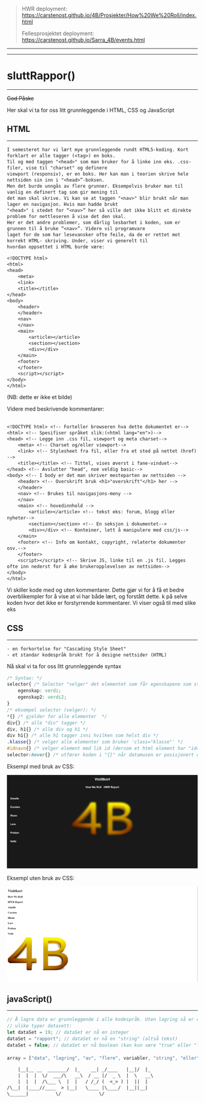 
> HWR deployment:
>https://carstenost.github.io/4B/Prosjekter/How%20We%20Roll/index.html
>
>Fellesprosjektet deployment:
>https://carstenost.github.io/Sarra_4B/events.html

<hr><hr>

# sluttRappor()
***
~~God Påske~~

Her skal vi ta for oss litt grunnleggende i HTML, CSS og JavaScript

## HTML
***
```text
I semesteret har vi lært mye grunnleggende rundt HTML5-koding. Kort forklart er alle tagger (<tag>) en boks.
Til og med taggen "<head>" som man bruker for å linke inn eks. .css-filer, vise til "charset" og definere 
viewport (responsiv), er en boks. Her kan man i teorien skrive hele nettsiden sin inn i "<head>”-boksen. 
Men det burde unngås av flere grunner. Eksempelvis bruker man til vanlig en definert tag som gir mening til
det man skal skrive. Vi kan se at taggen "<nav>" blir brukt når man lager en navigasjon. Hvis man hadde brukt 
"<head>" i stedet for “<nav>” her så ville det ikke blitt et direkte problem for nettleseren å vise det den skal.
Her er det andre problemer, som dårlig lesbarhet i koden, som er grunnen til å bruke “<nav>”. Videre vil programvare
laget for de som har lesevansker ofte feile, da de er rettet mot korrekt HTML- skriving. Under, viser vi generelt til
hvordan oppsettet i HTML burde være:
```

```
<!DOCTYPE html> 
<html> 
<head> 
    <meta> 
    <link> 
    <title></title> 
</head> 
<body> 
    <header> 
    </header> 
    <nav> 
    </nav> 
    <main> 
        <article></article> 
        <section></section> 
        <div></div> 
    </main> 
    <footer> 
    </footer> 
    <script></script> 
</body> 
</html> 
```
(NB: dette er ikke et bilde)

Videre med beskrivende kommentarer:
```

<!DOCTYPE html> <!-- Forteller browseren hva dette dokumentet er--> 
<html> <!-- Spesifiser språket slik:(<html lang="en">)--> 
<head> <!-- Legge inn .css fil, viewport og meta charset--> 
    <meta> <!-- Charset og/eller viewport--> 
    <link> <!-- Stylesheet fra fil, eller fra et sted på nettet (href) --> 
    <title></title> <!-- Tittel, vises øverst i fane-vinduet--> 
</head> <!-- Avslutter "head", noe veldig basic--> 
<body> <!-- I body er det man skriver mesteparten av nettsiden --> 
    <header> <!-- Overskrift bruk <h1>"overskrift"</h1> her --> 
    </header> 
    <nav> <!-- Brukes til navigasjons-meny --> 
    </nav> 
    <main> <!-- hovedinnhold --> 
        <article></article> <!-- tekst eks: forum, blogg eller nyheter--> 
        <section></section> <!-- En seksjon i dokumentet--> 
        <div></div> <!-- Konteiner, lett å manipulere med css/js--> 
    </main> 
    <footer> <!-- Info om kontakt, copyright, relaterte dokumenter osv.--> 
    </footer> 
    <script></script> <!-- Skrive JS, linke til en .js fil. Legges ofte inn nederst for å øke brukeropplevelsen av nettsiden--> 
</body> 
</html> 
```
Vi skiller kode med og uten kommentarer. Dette gjør vi for å få et bedre overblikempler for å vise at vi har både lært, og forstått dette. k på selve koden hvor det ikke er forstyrrende kommentarer. Vi viser også til med slike eks


## CSS
***
```
- en forkortelse for "Cascading Style Sheet"
- et standar kodespråk brukt for å designe nettsider (HTML)
```
Nå skal vi ta for oss litt grunnleggende syntax

```CSS
/* Syntax: */
selector{ /* Selector "velger" det elementet som får egenskapene som står inni "{}" */
    egenskap: verdi;
    egenskap2: verdi2;
}
/* eksempel selector (velger): */
*{} /* gjelder for alle elementer  */
div{} /* alle "div" tagger */
div, h1{} /* alle div og h1 */
div h1{} /* alle h1 tagger inni hvilken som helst div */
.klasse{} /* velger alle elementer som bruker 'class="klasse"' */
#idnavn{} /* velger element med lik id (dersom et html element har "id=idnanv" vil denne bli valgt nå */ 
selector:hover{} /* utfører koden i "{}" når datamusen er posisjonert over elementet*/
```

Eksempl med bruk av CSS:

![imgWith](https://github.com/CarstenOst/4B/blob/main/Prosjekter/How%20We%20Roll/Bilder/img.png)

Eksempl uten bruk av CSS:

![imgWithout](https://github.com/CarstenOst/4B/blob/main/Prosjekter/How%20We%20Roll/Bilder/img_1.png)



## javaScript()

***
```JavaScript
// Å lagre data er grunnleggende i alle kodespråk. Uten lagring så er det kun hardkodet (fysisk) transistorer og arkitektur som kan vises, men da er det jo fysisk lagret.
// ulike typer datasett:
let dataSet = 19; // dataSet er nå en integer
dataSet = "rapport"; // dataSet er nå en "string" (altså tekst)
dataSet = false; // dataSet er nå boolean (kan kun være "true" eller "false", og blir brukt for å spare plass, hvor det er mulig)

array = ["data", "lagring", "av", "flere", variabler, "string", "eller", function () {console.log("en funksjon")},]


```

<!-- Hvis du kan lese dette så har du åpnet dokumentet på "feil" måte (med mindre du vil se alle de fine kommentarene våre :)) -->





<!-- ASCII kunst tatt fra: https://patorjk.com/software/taag/#p=display&f=Graffiti&t=just%20do%20it -->
```  __                __        .___       .__  __   
    |__|__ __  _______/  |_    __| _/____   |__|/  |_ 
    |  |  |  \/  ___/\   __\  / __ |/  _ \  |  \   __\
    |  |  |  /\___ \  |  |   / /_/ (  <_> ) |  ||  |  
/\__|  |____//____  > |__|   \____ |\____/  |__||__|  
\______|          \/              \/                  
```
